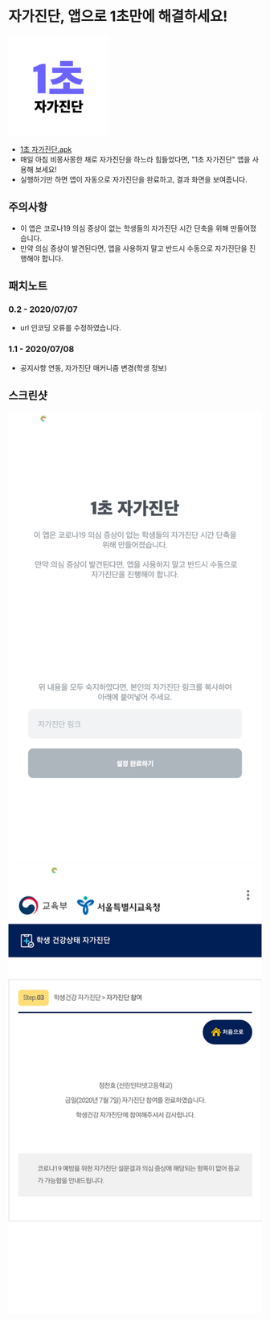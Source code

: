 # 자가진단, 앱으로 1초만에 해결하세요!
<img src="https://github.com/roian6/FileDrive/blob/master/%EB%A7%81%ED%81%AC%EC%9A%A9%20%EC%9D%B4%EB%AF%B8%EC%A7%80/selfcheck_logo.png" alt="logo" width="200" height="200">

- [1초 자가진단.apk](https://github.com/roian6/SelfCheckApp/releases/download/v1.1/SelfCheck_1.1.apk)
- 매일 아침 비몽사몽한 채로 자가진단을 하느라 힘들었다면, "1초 자가진단" 앱을 사용해 보세요! 
- 실행하기만 하면 앱이 자동으로 자가진단을 완료하고, 결과 화면을 보여줍니다.


## 주의사항
- 이 앱은 코로나19 의심 증상이 없는 학생들의 자가진단 시간 단축을 위해 만들어졌습니다.
- 만약 의심 증상이 발견된다면, 앱을 사용하지 말고 반드시 수동으로 자가진단을 진행해야 합니다.

## 패치노트
### 0.2 - 2020/07/07
- url 인코딩 오류를 수정하였습니다.

### 1.1 - 2020/07/08
- 공지사항 연동, 자가진단 매커니즘 변경(학생 정보)

## 스크린샷
<img src="https://github.com/roian6/FileDrive/blob/master/%EB%A7%81%ED%81%AC%EC%9A%A9%20%EC%9D%B4%EB%AF%B8%EC%A7%80/selfcheck_image1.jpg" alt="logo" >
<img src="https://github.com/roian6/FileDrive/blob/master/%EB%A7%81%ED%81%AC%EC%9A%A9%20%EC%9D%B4%EB%AF%B8%EC%A7%80/selfcheck_image2.jpg" alt="logo" >
